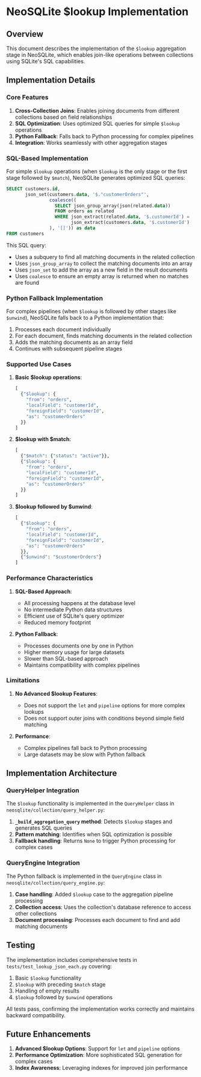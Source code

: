 # NeoSQLite $lookup Implementation

## Overview

This document describes the implementation of the `$lookup` aggregation stage in NeoSQLite, which enables join-like operations between collections using SQLite's SQL capabilities.

## Implementation Details

### Core Features

1. **Cross-Collection Joins**: Enables joining documents from different collections based on field relationships
2. **SQL Optimization**: Uses optimized SQL queries for simple `$lookup` operations
3. **Python Fallback**: Falls back to Python processing for complex pipelines
4. **Integration**: Works seamlessly with other aggregation stages

### SQL-Based Implementation

For simple `$lookup` operations (when `$lookup` is the only stage or the first stage followed by `$match`), NeoSQLite generates optimized SQL queries:

```sql
SELECT customers.id, 
       json_set(customers.data, '$."customerOrders"', 
                coalesce((
                  SELECT json_group_array(json(related.data)) 
                  FROM orders as related 
                  WHERE json_extract(related.data, '$.customerId') = 
                        json_extract(customers.data, '$.customerId') 
                ), '[]')) as data
FROM customers
```

This SQL query:
- Uses a subquery to find all matching documents in the related collection
- Uses `json_group_array` to collect the matching documents into an array
- Uses `json_set` to add the array as a new field in the result documents
- Uses `coalesce` to ensure an empty array is returned when no matches are found

### Python Fallback Implementation

For complex pipelines (when `$lookup` is followed by other stages like `$unwind`), NeoSQLite falls back to a Python implementation that:

1. Processes each document individually
2. For each document, finds matching documents in the related collection
3. Adds the matching documents as an array field
4. Continues with subsequent pipeline stages

### Supported Use Cases

1. **Basic $lookup operations**:
   ```python
   [
     {"$lookup": {
       "from": "orders",
       "localField": "customerId",
       "foreignField": "customerId",
       "as": "customerOrders"
     }}
   ]
   ```

2. **$lookup with $match**:
   ```python
   [
     {"$match": {"status": "active"}},
     {"$lookup": {
       "from": "orders",
       "localField": "customerId",
       "foreignField": "customerId",
       "as": "customerOrders"
     }}
   ]
   ```

3. **$lookup followed by $unwind**:
   ```python
   [
     {"$lookup": {
       "from": "orders",
       "localField": "customerId",
       "foreignField": "customerId",
       "as": "customerOrders"
     }},
     {"$unwind": "$customerOrders"}
   ]
   ```

### Performance Characteristics

1. **SQL-Based Approach**:
   - All processing happens at the database level
   - No intermediate Python data structures
   - Efficient use of SQLite's query optimizer
   - Reduced memory footprint

2. **Python Fallback**:
   - Processes documents one by one in Python
   - Higher memory usage for large datasets
   - Slower than SQL-based approach
   - Maintains compatibility with complex pipelines

### Limitations

1. **No Advanced $lookup Features**: 
   - Does not support the `let` and `pipeline` options for more complex lookups
   - Does not support outer joins with conditions beyond simple field matching

2. **Performance**: 
   - Complex pipelines fall back to Python processing
   - Large datasets may be slow with Python fallback

## Implementation Architecture

### QueryHelper Integration

The `$lookup` functionality is implemented in the `QueryHelper` class in `neosqlite/collection/query_helper.py`:

1. **`_build_aggregation_query` method**: Detects `$lookup` stages and generates SQL queries
2. **Pattern matching**: Identifies when SQL optimization is possible
3. **Fallback handling**: Returns `None` to trigger Python processing for complex cases

### QueryEngine Integration

The Python fallback is implemented in the `QueryEngine` class in `neosqlite/collection/query_engine.py`:

1. **Case handling**: Added `$lookup` case to the aggregation pipeline processing
2. **Collection access**: Uses the collection's database reference to access other collections
3. **Document processing**: Processes each document to find and add matching documents

## Testing

The implementation includes comprehensive tests in `tests/test_lookup_json_each.py` covering:

1. Basic `$lookup` functionality
2. `$lookup` with preceding `$match` stage
3. Handling of empty results
4. `$lookup` followed by `$unwind` operations

All tests pass, confirming the implementation works correctly and maintains backward compatibility.

## Future Enhancements

1. **Advanced $lookup Options**: Support for `let` and `pipeline` options
2. **Performance Optimization**: More sophisticated SQL generation for complex cases
3. **Index Awareness**: Leveraging indexes for improved join performance